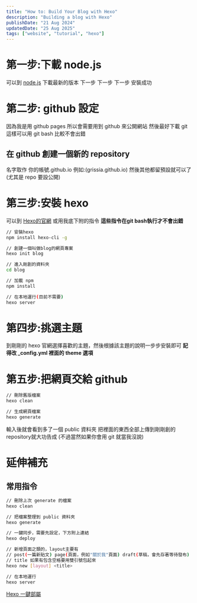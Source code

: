 ```yaml
---
title: "How to: Build Your Blog with Hexo"
description: "Building a blog with Hexo"
publishDate: "21 Aug 2024"
updatedDate: "25 Aug 2025"
tags: ["website", "tutorial", "hexo"]
---
```


# 第一步:下載 node.js

可以到 [node.js](https://nodejs.org/) 下載最新的版本
下一步 下一步 下一步 安裝成功

# 第二步: github 設定

因為我是用 github pages
所以會需要用到 github 來公開網站
然後最好下載 git 這樣可以用 git bash 比較不會出錯

## 在 github 創建一個新的 repository

名字取作 你的帳號.github.io 例如:(grissia.github.io)
然後其他都留預設就可以了(尤其是 repo 要設公開)

# 第三步:安裝 hexo

可以到 [Hexo的官網](https://hexo.io/)
或用我底下附的指令
**這些指令在git bash執行才不會出錯**

```bash
// 安裝hexo
npm install hexo-cli -g

// 創建一個叫做blog的網頁專案
hexo init blog

// 進入剛創的資料夾
cd blog

// 加載 npm
npm install

// 在本地運行(目前不需要)
hexo server
```

# 第四步:挑選主題

到剛剛的 hexo 官網選擇喜歡的主題，然後根據該主題的說明一步步安裝即可
**記得改 _config.yml 裡面的 theme 選項**

# 第五步:把網頁交給 github

```bash
// 刪除舊版檔案
hexo clean

// 生成網頁檔案
hexo generate
```

輸入後就會看到多了一個 public 資料夾
把裡面的東西全部上傳到剛剛創的repository就大功告成
(不過當然如果你會用 git 就當我沒說)

# 延伸補充

## 常用指令

```bash
// 刪除上次 generate 的檔案
hexo clean

// 把檔案整理到 public 資料夾
hexo generate

// 一鍵同步，需要先設定，下方附上連結
hexo deploy

// 新增頁面之類的，layout主要有 
// post(一篇新貼文) page(頁面，例如"關於我"頁面) draft(草稿，會先存著等待發布)
// title 如果有包含空格要用雙引號包起來
hexo new [layout] <title>

// 在本地運行
hexo server
```
[Hexo 一鍵部屬](https://hexo.io/docs/one-command-deployment)
